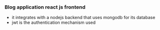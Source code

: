 ### Blog application react js frontend

- it integrates with a nodejs backend that uses mongodb for its database
- jwt is the authentication mechanism used
